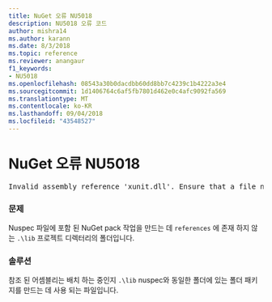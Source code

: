 ```yaml
---
title: NuGet 오류 NU5018
description: NU5018 오류 코드
author: mishra14
ms.author: karann
ms.date: 8/3/2018
ms.topic: reference
ms.reviewer: anangaur
f1_keywords:
- NU5018
ms.openlocfilehash: 08543a30b0dacdbb60dd8bb7c4239c1b4222a3e4
ms.sourcegitcommit: 1d1406764c6af5fb7801d462e0c4afc9092fa569
ms.translationtype: MT
ms.contentlocale: ko-KR
ms.lasthandoff: 09/04/2018
ms.locfileid: "43548527"
---
```

# <a name="nuget-error-nu5018"></a>NuGet 오류 NU5018
<pre>Invalid assembly reference 'xunit.dll'. Ensure that a file named 'xunit.dll' exists in the lib directory.</pre>

### <a name="issue"></a>문제

Nuspec 파일에 포함 된 NuGet pack 작업을 만드는 데 `references` 에 존재 하지 않는 `.\lib` 프로젝트 디렉터리의 폴더입니다.


### <a name="solution"></a>솔루션

참조 된 어셈블리는 배치 하는 중인지 `.\lib` nuspec와 동일한 폴더에 있는 폴더 패키지를 만드는 데 사용 되는 파일입니다.

